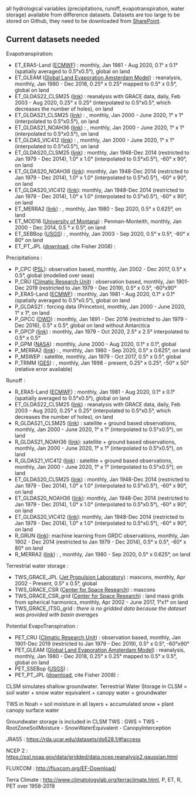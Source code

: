 all hydrological variables (precipitations, runoff, evapotranspiration, water storage) available from difference datasets.
Datasets are too large to be stored on Github, they need to be downloaded from [SharePoint](https://uob.sharepoint.com/teams/grp-globalmass/Shared%20Documents/Forms/AllItems.aspx?FolderCTID=0x012000C86F09E9396E694EBC6704F6B0D20797&viewid=fefbffbe%2D6bc8%2D45a0%2D96bc%2Dde244b9f68bb&id=%2Fteams%2Fgrp%2Dglobalmass%2FShared%20Documents%2FGlobalMass%2FMRes%5F2020%5Fwater%5Fcycle%2FDatasets).

## Current datasets needed

Evapotranspiration: 

* ET_ERA5-Land ([ECMWF](https://cds.climate.copernicus.eu/cdsapp#!/dataset/reanalysis-era5-land-monthly-means?tab=overview)) : monthly, Jan 1981 - Aug 2020, 0.1° x 0.1° (spatially averaged to 0.5°x0.5°), global on land
* ET_GLEAM ([Global Land Evaporation Amsterdam Model](https://www.gleam.eu/)) : reanalysis, monthly, Jan 1980 - Dec 2018, 0.25° x 0.25° mapped to 0.5° x 0.5°, global on land
* ET_GLDAS22_CLSM25 ([link](https://disc.gsfc.nasa.gov/datasets/GLDAS_CLSM025_DA1_D_2.2/summary?keywords=GLDAS_CLSM025_DA1_D_2.2)) : reanalysis with GRACE data, daily, Feb 2003 - Aug 2020, 0.25° x 0.25° (interpolated to 0.5°x0.5°, which decreases the number of holes), on land
* ET_GLDAS21_CLSM25 ([link](https://disc.gsfc.nasa.gov/datasets/GLDAS_CLSM10_M_2.1/summary?keywords=GLDAS_CLSM10_M_2.1)) : , monthly, Jan 2000 - June 2020, 1° x 1° (interpolated to 0.5°x0.5°), on land
* ET_GLDAS21_NOAH36 ([link](https://disc.gsfc.nasa.gov/datasets/GLDAS_NOAH10_M_2.1/summary?keywords=GLDAS_NOAH10_M_2.1)) : , monthly, Jan 2000 - June 2020, 1° x 1° (interpolated to 0.5°x0.5°), on land
* ET_GLDAS_VIC412 ([link](https://disc.gsfc.nasa.gov/datasets/GLDAS_VIC10_M_2.1/summary?keywords=GLDAS_VIC10_M_2.1)) : , monthly, Jan 2000 - June 2020, 1° x 1° (interpolated to 0.5°x0.5°), on land
* ET_GLDAS20_CLSM25 ([link](https://disc.gsfc.nasa.gov/datasets/GLDAS_CLSM10_M_2.0/summary?keywords=GLDAS)) : monthly, Jan 1948-Dec 2014 (restricted to Jan 1979 - Dec 2014), 1.0° x 1.0° (interpolated to 0.5°x0.5°), -60° x 90°, on land
* ET_GLDAS20_NOAH36 ([link](https://disc.gsfc.nasa.gov/datasets/GLDAS_NOAH10_M_2.0/summary?keywords=GLDAS)): monthly, Jan 1948-Dec 2014 (restricted to Jan 1979 - Dec 2014), 1.0° x 1.0° (interpolated to 0.5°x0.5°), -60° x 90°, on land 
* ET_GLDAS20_VIC412 ([link](https://disc.gsfc.nasa.gov/datasets/GLDAS_VIC10_M_2.0/summary?keywords=GLDAS)): monthly, Jan 1948-Dec 2014 (restricted to Jan 1979 - Dec 2014), 1.0° x 1.0° (interpolated to 0.5°x0.5°), -60° x 90°, on land 
* ET_MERRA2 ([link](https://disc.gsfc.nasa.gov/datasets/M2TMNXLND_5.12.4/summary?keywords=MERRA-2)) : , monthly, Jan 1980 - Sep 2020, 0.5° x 0.625°, on land
* ET_MOD16 ([University of Montana](https://www.ntsg.umt.edu/project/modis/mod16.php)) : Penman-Monteith, monthly, Jan 2000 - Dec 2014, 0.5 ° x 0.5°, on land
* ET_SEBBop ([USGS](https://earlywarning.usgs.gov/ssebop/modis/daily/626)) : , monthly, Jan 2003 - Sep 2020, 0.5° x 0.5°, -60° x 80° on land
* ET_PT_JPL ([download](http://josh.yosh.org/datamodels.htm), cite Fisher 2008) : 

Precipitations : 

* P_CPC ([PSL](https://www.psl.noaa.gov/data/gridded/data.cpc.globalprecip.html)): observation based, monthly, Jan 2002 - Dec 2017, 0.5° x 0.5°, global (modelled over seas)
* P_CRU ([Climatic Research Unit](https://catalogue.ceda.ac.uk/uuid/89e1e34ec3554dc98594a5732622bce9)) : observation based, monthly, Jan 1901-Dec 2019 (restricted to Jan 1979 - Dec 2019), 0.5° x 0.5°, -60°x90°
* P_ERA5-Land ([ECMWF](https://cds.climate.copernicus.eu/cdsapp#!/dataset/reanalysis-era5-land-monthly-means?tab=overview)) : monthly, Jan 1981 - Aug 2020, 0.1° x 0.1° (spatially averaged to 0.5°x0.5°), global on land
* P_GLDAS21 : forcing data (Princeton), monthly, Jan 2000 - June 2020, 1° x 1°, on land
* P_GPCC ([DWD](https://opendata.dwd.de/climate_environment/GPCC/html/fulldata-monthly_v2020_doi_download.html)) : monthly, Jan 1891 - Dec 2016 (restricted to Jan 1979 - Dec 2016), 0.5° x 0.5°, global on land without Antarctica
* P_GPCP ([link](https://psl.noaa.gov/data/gridded/data.gpcp.html)) : monthly, Jan 1979 - Oct 2020, 2.5° x 2.5° interpolated to 0.5° x 0.5°
* P_GPM ([NASA](https://disc.gsfc.nasa.gov/datasets/GPM_3IMERGM_06/summary?keywords=%22IMERG%20final%22)) : monthly, June 2000 - Aug 2020, 0.1° x 0.1°, global
* P_MERRA2 ([link](https://disc.gsfc.nasa.gov/datasets/M2TMNXLND_5.12.4/summary?keywords=MERRA-2)) : , monthly, Jan 1980 - Sep 2020, 0.5° x 0.625°, on land
* P_MSWEP : satellite, monthly, Jan 1979 - Oct 2017, 0.5° x 0.5°, global
* P_TRMM ([GES](https://disc.gsfc.nasa.gov/datasets/TRMM_3B43_7/summary)) : , monthly, Jan 1998 - present, 0.25° x 0.25°, -50° x 50° (relative error available)


Runoff : 

* R_ERA5-Land ([ECMWF](https://cds.climate.copernicus.eu/cdsapp#!/dataset/reanalysis-era5-land-monthly-means?tab=overview)) : monthly, Jan 1981 - Aug 2020, 0.1° x 0.1° (spatially averaged to 0.5°x0.5°), global on land
* ET_GLDAS22_CLSM25 ([link](https://disc.gsfc.nasa.gov/datasets/GLDAS_CLSM025_DA1_D_2.2/summary?keywords=GLDAS_CLSM025_DA1_D_2.2)) : reanalysis with GRACE data, daily, Feb 2003 - Aug 2020, 0.25° x 0.25° (interpolated to 0.5°x0.5°, which decreases the number of holes), on land
* R_GLDAS21_CLSM25 ([link](https://disc.gsfc.nasa.gov/datasets/GLDAS_CLSM10_M_2.1/summary?keywords=GLDAS_CLSM10_M_2.1)) : satellite + ground based observations, monthly, Jan 2000 - June 2020, 1° x 1° (interpolated to 0.5°x0.5°), on land
* R_GLDAS21_NOAH36 ([link](https://disc.gsfc.nasa.gov/datasets/GLDAS_NOAH10_M_2.1/summary?keywords=GLDAS_NOAH10_M_2.1)): satellite + ground based observations, monthly, Jan 2000 - June 2020, 1° x 1° (interpolated to 0.5°x0.5°), on land
* R_GLDAS21_VIC412 ([link](https://disc.gsfc.nasa.gov/datasets/GLDAS_VIC10_M_2.1/summary?keywords=GLDAS_VIC10_M_2.1)) : satellite + ground based observations, monthly, Jan 2000 - June 2020, 1° x 1° (interpolated to 0.5°x0.5°), on land
* ET_GLDAS20_CLSM25 ([link](https://disc.gsfc.nasa.gov/datasets/GLDAS_CLSM10_M_2.0/summary?keywords=GLDAS)) : monthly, Jan 1948-Dec 2014 (restricted to Jan 1979 - Dec 2014), 1.0° x 1.0° (interpolated to 0.5°x0.5°), -60° x 90°, on land
* ET_GLDAS20_NOAH36 ([link](https://disc.gsfc.nasa.gov/datasets/GLDAS_NOAH10_M_2.0/summary?keywords=GLDAS)): monthly, Jan 1948-Dec 2014 (restricted to Jan 1979 - Dec 2014), 1.0° x 1.0° (interpolated to 0.5°x0.5°), -60° x 90°, on land
* ET_GLDAS20_VIC412 ([link](https://disc.gsfc.nasa.gov/datasets/GLDAS_VIC10_M_2.0/summary?keywords=GLDAS)): monthly, Jan 1948-Dec 2014 (restricted to Jan 1979 - Dec 2014), 1.0° x 1.0° (interpolated to 0.5°x0.5°), -60° x 90°, on land 
* R_GRUN ([link](https://figshare.com/articles/GRUN_Global_Runoff_Reconstruction/9228176)): machine learning from GRDC observations, monthly, Jan 1902 - Dec 2014 (restricted to Jan 1979 - Dec 2014), 0.5° x 0.5°, -60° x 80° on land 
* R_MERRA2 ([link](https://disc.gsfc.nasa.gov/datasets/M2TMNXLND_5.12.4/summary?keywords=MERRA-2)) : , monthly, Jan 1980 - Sep 2020, 0.5° x 0.625°, on land

Terrestrial water storage : 

* TWS_GRACE_JPL ([Jet Propulsion Laboratory](https://podaac.jpl.nasa.gov/dataset/TELLUS_GRAC-GRFO_MASCON_CRI_GRID_RL06_V2)) : mascons, monthly, Apr 2002 - Present, 0.5° x 0.5°, global 
* TWS_GRACE_CSR ([Center for Space Research](http://www2.csr.utexas.edu/grace/RL06_mascons.html)) : mascons
* TWS_GRACE_CSR_grid ([Center for Space Research](https://podaac.jpl.nasa.gov/dataset/TELLUS_GRAC_L3_CSR_RL06_LND_v03)) : land mass grids from spherical harmonics, monthly, Apr 2002 - June 2017, 1°x1° on land
* TWS_GRACE_ITSG_grid : *there is no gridded data because the dataset was provided with basin averages* 

Potential EvapoTranspiration : 
* PET_CRU ([Climatic Research Unit](https://catalogue.ceda.ac.uk/uuid/89e1e34ec3554dc98594a5732622bce9)) : observation based, monthly, Jan 1901-Dec 2019 (restricted to Jan 1979 - Dec 2019), 0.5° x 0.5°, -60°x90°
* PET_GLEAM ([Global Land Evaporation Amsterdam Model](https://www.gleam.eu/)) : reanalysis, monthly, Jan 1980 - Dec 2018, 0.25° x 0.25° mapped to 0.5° x 0.5°, global on land
* PET_SSEBop ([USGS](https://earlywarning.usgs.gov/fews/product/81)) : 
* PET_PT_JPL ([download](http://josh.yosh.org/datamodels.htm), cite Fisher 2008) : 


CLSM simulates shallow groundwater. Terrestrial Water Storage in CLSM = soil water + snow water equivalent + canopy water + groundwater

TWS in Noah = soil moisture in all layers + accumulated snow + plant canopy surface water

Groundwater storage is included in CLSM TWS : GWS = TWS - RootZoneSoilMoisture - SnowWaterEquivalent - CanopyInterception

JRA55 : https://rda.ucar.edu/datasets/ds628.1/#!access

NCEP 2 : https://psl.noaa.gov/data/gridded/data.ncep.reanalysis2.gaussian.html

FLUXCOM : http://fluxcom.org/EF-Download/

Terra Climate : http://www.climatologylab.org/terraclimate.html, P, ET, R, PET over 1958-2019
